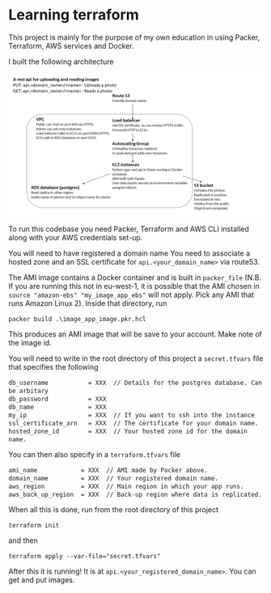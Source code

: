 # Learning terraform

This project is mainly for the purpose of my own education in using Packer, Terraform, AWS services and Docker.

I built the following architecture


![image](diagrams/architecture.png)


To run this codebase you need Packer, Terraform and AWS CLI installed along with your AWS credentials set-up.

You will need to have registered a domain name You need to associate a hosted zone and an SSL certificate for 
`api.<your_domain_name>` via route53.

The AMI image contains a Docker container and is built in `packer_file` (N.B. If you are running this not in eu-west-1, 
it is possible that the AMI chosen in `source "amazon-ebs" "my_image_app_ebs"` will not apply. Pick any AMI that runs
Amazon Linux 2). Inside that directory, run
```
packer build .\image_app_image.pkr.hcl
```
This produces an AMI image that will be save to your account. Make note of the image id.

You will need to write in the root directory of this project a `secret.tfvars` file that specifies the following
```
db_username           = XXX  // Details for the postgres database. Can be arbitary
db_password           = XXX
db_name               = XXX  
my_ip                 = XXX  // If you want to ssh into the instance
ssl_certificate_arn   = XXX  // The certificate for your domain name.
hosted_zone_id        = XXX  // Your hosted zone id for the domain name.
``` 
You can then also specify in a `terraform.tfvars` file
```
ami_name            = XXX  // AMI made by Packer above.
domain_name         = XXX  // Your registered domain name.
aws_region          = XXX  // Main region in which your app runs.
aws_back_up_region  = XXX  // Back-up region where data is replicated.
```


When all this is done, run from the root directory of this project
```
terraform init
```
and then

```
terraform apply --var-file="secret.tfvars"
```

After this it is running! It is at `api.<your_registered_domain_name>`. You can get and put images.

